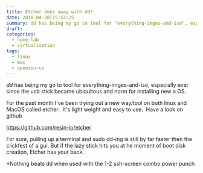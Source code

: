 ```yaml
---
title: Etcher does away with dd*
date: 2018-04-28T15:53:25
summary: dd has being my go to tool for "everything-imges-and-iso", especially ever since the usb stick became ubiquitous and norm for installing new a OS.  There is a new kid on the block now...but it needs a GUI.
draft:
categories:
  - home-lab
  - virtualisation
tags:
  - linux
  - mac
  - opensource
---
```


*dd* has being my go to tool for everything-imges-and-iso, especially ever since the usb stick became ubiquitous and norm for installing new a OS.

For the past month I've been trying out a new way/tool on both linux and MacOS called etcher.  It's light weight and easy to use.  Have a look on github

<https://github.com/resin-io/etcher>

For sure, pulling up a terminal and sudo dd-ing is still by far faster then the clickfest of a gui. But if the lazy stick hits you at he moment of boot disk creation, Etcher has your back.

*Nothing beats dd when used with the 1-2 ssh-screen combo power punch